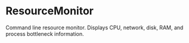 # ResourceMonitor
Command line resource monitor. Displays CPU, network, disk, RAM, and process bottleneck information.
